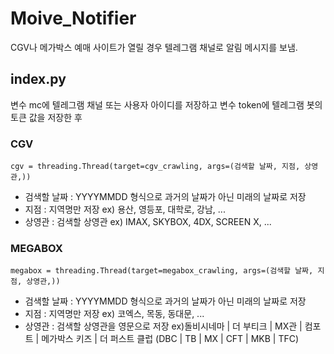 # Moive_Notifier
CGV나 메가박스 예매 사이트가 열릴 경우 텔레그램 채널로 알림 메시지를 보냄.

## index.py
변수 mc에 텔레그램 채널 또는 사용자 아이디를 저장하고
변수 token에 텔레그램 봇의 토큰 값을 저장한 후

### CGV
```
cgv = threading.Thread(target=cgv_crawling, args=(검색할 날짜, 지점, 상영관,))
```
- 검색할 날짜 : YYYYMMDD 형식으로 과거의 날짜가 아닌 미래의 날짜로 저장
- 지점 : 지역명만 저장 ex) 용산, 영등포, 대학로, 강남, ...
- 상영관 : 검색할 상영관 ex) IMAX, SKYBOX, 4DX, SCREEN X, ...

### MEGABOX
```
megabox = threading.Thread(target=megabox_crawling, args=(검색할 날짜, 지점, 상영관,))
```
- 검색할 날짜 : YYYYMMDD 형식으로 과거의 날짜가 아닌 미래의 날짜로 저장
- 지점 : 지역명만 저장 ex) 코엑스, 목동, 동대문, ...
- 상영관 : 검색할 상영관을 영문으로 저장 ex)돌비시네마 | 더 부티크 | MX관 | 컴포트 | 메가박스 키즈 | 더 퍼스트 클럽 (DBC | TB | MX | CFT | MKB | TFC)
